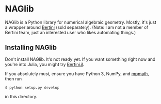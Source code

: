 # NAGlib

NAGlib is a Python library for numerical algebraic geometry.
Mostly, it's just a wrapper around [Bertini](https://bertini.nd.edu) (sold separately).
(Note: I am not a member of Bertini team, just an interested user who likes automating things.)

## Installing NAGlib

Don't install NAGlib.
It's not ready yet.
If you want something right now and you're into Julia, you might try [Bertini.jl](https://github.com/PBrdng/Bertini.jl).

If you absolutely must, ensure you have Python 3, NumPy, and [mpmath](https://mpmath.readthedocs.io/en/latest/), then run

```shell
$ python setup.py develop
```

in this directory.